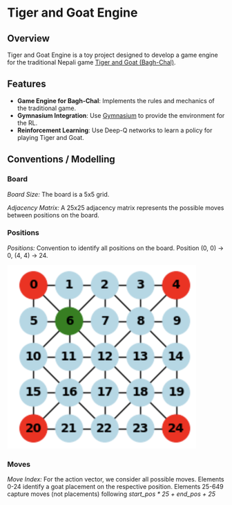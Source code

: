 # Tiger and Goat Engine

## Overview
Tiger and Goat Engine is a toy project designed to develop a game engine for the traditional Nepali game [Tiger and Goat (Bagh-Chal)](https://en.wikipedia.org/wiki/Bagh-chal).


## Features
- **Game Engine for Bagh-Chal**: Implements the rules and mechanics of the traditional game.
- **Gymnasium Integration**: Use [Gymnasium](https://gymnasium.farama.org/index.html) to provide the environment for the RL.
- **Reinforcement Learning**: Use Deep-Q networks to learn a policy for playing Tiger and Goat.

## Conventions / Modelling

### Board
*Board Size:* The board is a 5x5 grid.

*Adjacency Matrix:* A 25x25 adjacency matrix represents the possible moves between positions on the board.

### Positions

*Positions:* Convention to identify all positions on the board. Position (0, 0) -> 0, (4, 4) -> 24.

![Positions on the Board](board.png)


### Moves
*Move Index:* For the action vector, we consider all possible moves. Elements 0-24 identify a goat placement on the respective position. Elements 25-649 capture moves (not placements) following *start_pos * 25 + end_pos + 25*